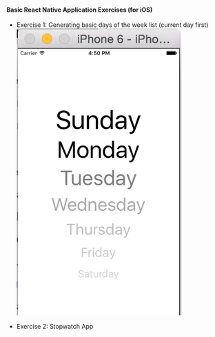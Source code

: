 #### Basic React Native Application Exercises (for iOS)

- Exercise 1: Generating basic days of the week list (current day first)
![Days of the Week](./days_of_the_week.png)

- Exercise 2: Stopwatch App

